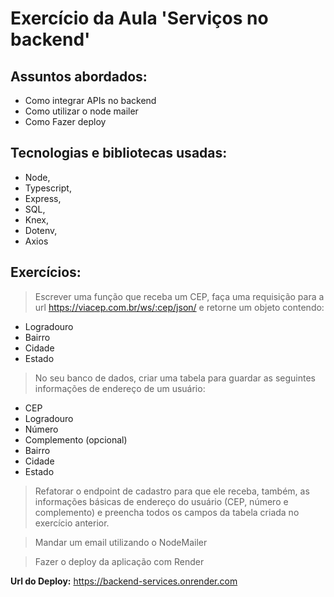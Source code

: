 # Exercício da Aula 'Serviços no backend'

## Assuntos abordados:

- Como integrar APIs no backend
- Como utilizar o node mailer
- Como Fazer deploy

## Tecnologias e bibliotecas usadas:

- Node,
- Typescript,
- Express,
- SQL,
- Knex,
- Dotenv,
- Axios

## Exercícios: 

> Escrever uma função que receba um CEP, faça uma requisição para a url https://viacep.com.br/ws/:cep/json/ e retorne um objeto contendo:

- Logradouro
- Bairro
- Cidade
- Estado

> No seu banco de dados, criar uma tabela para guardar as seguintes informações de endereço de um usuário:

- CEP
- Logradouro
- Número
- Complemento (opcional)
- Bairro
- Cidade
- Estado

> Refatorar o endpoint de cadastro para que ele receba, também, as informações básicas de endereço do usuário (CEP, número e complemento) e preencha todos os campos da tabela criada no exercício anterior.

> Mandar um email utilizando o NodeMailer

> Fazer o deploy da aplicação com Render

**Url do Deploy:** https://backend-services.onrender.com